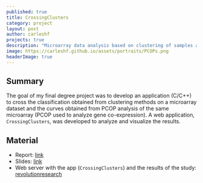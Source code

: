 ```yaml
---
published: true
title: CrossingClusters
category: project
layout: post
author: carleshf
projects: true
description: "Microarray data analysis based on clustering of samples and gene co-expression."
image: https://carleshf.github.io/assets/portraits/PCOPs.png
headerImage: true
---
```


## Summary

The goal of my final degree project was to develop an application (C/C++) to cross the classification obtained from clustering methods on a microarray dataset and the curves obtained from PCOP analysis of the same microarray (PCOP used to analyze gene co-expression). A web application, `CrossingClusters`, was developed to analyze and visualize the results.

## Material

 * Report: [link](https://www.dropbox.com/s/25z34ml5pale9zi/2684-1-Memoria.pdf)
 * Slides: [link](https://www.dropbox.com/s/g59d4p07npxnffz/2684-1-Presentaci%C3%B3.pdf)
 * Web server with the app (`CrossingClusters`) and the results of the study: [revolutionresearch](revolutionresearch)